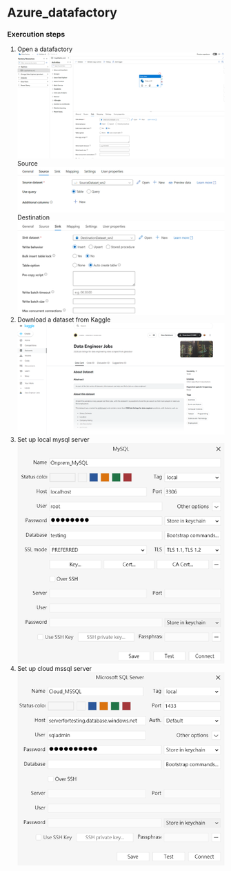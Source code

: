 # Azure_datafactory

### Exercution steps ######

1. Open a datafactory
![alt text](https://github.com/mhowai0802/Azure_datafactory/blob/main/pictures/datafactory_brief.png)
Source
![alt text](https://github.com/mhowai0802/Azure_datafactory/blob/main/pictures/datafactory_source.png)
Destination
![alt text](https://github.com/mhowai0802/Azure_datafactory/blob/main/pictures/datafactory_sink.png)
2. Download a dataset from Kaggle
![alt text](https://github.com/mhowai0802/Azure_datafactory/blob/main/pictures/kaggle_dataengineer.png)
3. Set up local mysql server 
![alt text](https://github.com/mhowai0802/Azure_datafactory/blob/main/pictures/mysql_config.png)
4. Set up cloud mssql server
![alt text](https://github.com/mhowai0802/Azure_datafactory/blob/main/pictures/mssql_config.png)
